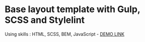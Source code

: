# Base layout template with Gulp, SCSS and Stylelint
Using skills : HTML, SCSS, BEM, JavaScript
    - [DEMO LINK](https://yuriipronin.github.io/maimi_landing/)
